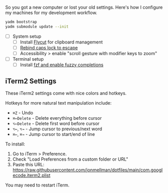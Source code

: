 So you got a new computer or lost your old settings. Here's how I configure my machines for my development workflow.

```sh
yadm bootstrap
yadm submodule update --init
```

- [ ] System setup
    - [ ] Install [Flycut](https://itunes.apple.com/us/app/flycut-clipboard-manager/id442160987?mt=12) for clipboard management
    - [ ] [Rebind caps lock to escape](https://stackoverflow.com/a/40254864)
    - [ ] Accessibility > enable "scroll gesture with modifier keys to zoom"
- [ ] Terminal setup
    - [ ] Install [fzf and enable fuzzy completions](https://sourabhbajaj.com/mac-setup/iTerm/fzf.html)

## iTerm2 Settings

These iTerm2 settings come with nice colors and hotkeys.

Hotkeys for more natural text manipulation include:
* `⌘Z` - Undo
* `⌘←Delete` - Delete everything before cursor
* `⌥←Delete` - Delete first word before cursor
* `⌥←`, `⌥→`  - Jump cursor to previous/next word
* `⌘←`, `⌘→`  - Jump cursor to start/end of line

To install:
1. Go to iTerm > Preference.
2. Check "Load Preferences from a custom folder or URL"
3. Paste this URL: https://raw.githubusercontent.com/jonmellman/dotfiles/main/com.googlecode.iterm2.plist

You may need to restart iTerm.
